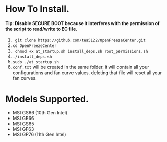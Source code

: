 

# How To Install.
#### Tip: Disable SECURE BOOT because it interferes with the permission of the script to read/write to EC file.

1. ``` git clone https://github.com/tea5122/OpenFreezeCenter.git```
2. ``` cd OpenFreezeCenter ```
3. ``` chmod +x at_startup.sh install_deps.sh root_permissions.sh```
4. ``` ./install_deps.sh ```
5. ``` sudo ./at_startup.sh ```
6. ```conf.txt``` will be created in the same folder. it will contain all your configurations and fan curve values. deleting that file will reset all your fan curves.

# Models Supported.
- MSI GS66 (10th Gen Intel)
- MSI GE66
- MSI GS65
- MSI GF63
- MSI GP76 (11th Gen Intel)
